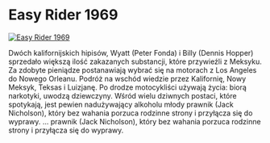 Easy Rider 1969 
=============
[![Easy Rider 1969 ](http://vidos.pl/images/player.gif)](http://vidos.pl/easy-rider-1969)

 Dwóch kalifornijskich hipisów, Wyatt (Peter Fonda) i Billy (Dennis Hopper) sprzedało większą ilość zakazanych substancji, które przywieźli z Meksyku. Za zdobyte pieniądze postanawiają wybrać się na motorach z Los Angeles do Nowego Orleanu. Podróż na wschód wiedzie przez Kalifornię, Nowy Meksyk, Teksas i Luizjanę. Po drodze motocykliści używają życia: biorą narkotyki, uwodzą dziewczyny. Wśród wielu dziwnych postaci, które spotykają, jest pewien nadużywający alkoholu młody prawnik (Jack Nicholson), który bez wahania porzuca rodzinne strony i przyłącza się do wyprawy.   ... prawnik (Jack Nicholson), który bez wahania porzuca rodzinne strony i przyłącza się do wyprawy.
